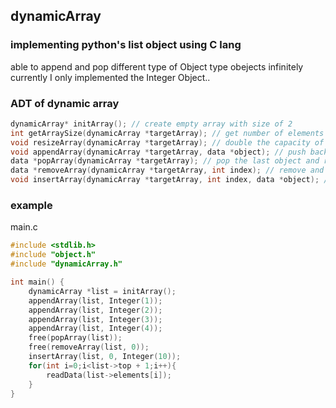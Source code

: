 ## dynamicArray
### implementing python's list object using C lang

able to append and pop different type of Object type obejects infinitely <Br>
currently I only implemented the Integer Object.. <Br>

### ADT of dynamic array

```c
dynamicArray* initArray(); // create empty array with size of 2
int getArraySize(dynamicArray *targetArray); // get number of elements in the array
void resizeArray(dynamicArray *targetArray); // double the capacity of the targetArray 
void appendArray(dynamicArray *targetArray, data *object); // push back object to targetArray
data *popArray(dynamicArray *targetArray); // pop the last object and return it
data *removeArray(dynamicArray *targetArray, int index); // remove and return the object in the index
void insertArray(dynamicArray *targetArray, int index, data *object); // insert obejct to the index
```

### example
main.c
```c
#include <stdlib.h>
#include "object.h"
#include "dynamicArray.h"

int main() {
    dynamicArray *list = initArray();
    appendArray(list, Integer(1));
    appendArray(list, Integer(2));
    appendArray(list, Integer(3));
    appendArray(list, Integer(4));
    free(popArray(list));
    free(removeArray(list, 0));
    insertArray(list, 0, Integer(10));
    for(int i=0;i<list->top + 1;i++){
        readData(list->elements[i]);
    }
}
```
